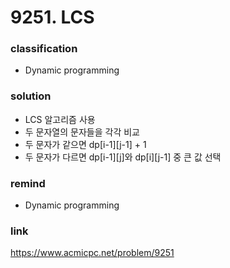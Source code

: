 # 9251. LCS

### classification
* Dynamic programming

### solution
* LCS 알고리즘 사용
* 두 문자열의 문자들을 각각 비교
* 두 문자가 같으면 dp[i-1][j-1] + 1
* 두 문자가 다르면 dp[i-1][j]와 dp[i][j-1] 중 큰 값 선택

### remind
* Dynamic programming

### link
https://www.acmicpc.net/problem/9251